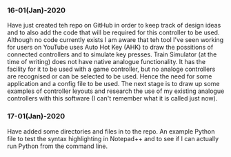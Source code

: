 ### 16-01(Jan)-2020
Have just created teh repo on GitHub in order to keep track of design ideas and to also add the code that will be required for this controller to be used. Although no code currently exists I am aware that teh tool I've seen working for users on YouTube uses Auto Hot Key (AHK) to draw the possitions of connected controllers and to simulate key presses. Train Simulator (at the time of writing) does not have native analogue functionality. It has the facility for it to be used with a game controller, but no analoge controllers are recognised or can be selected to be used. Hence the need for some application and a config file to be used. The next stage is to draw up some examples of controller leyouts and research the use of my existing analogue controllers with this software (I can't remember what it is called just now).
### 17-01(Jan)-2020
Have added some directories and files in to the repo. An example Python file to test the syntax highlighting in Notepad++ and to see if I can actually run Python from the command line.